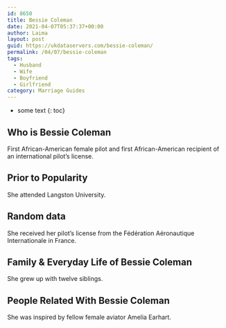 ```yaml
---
id: 8650
title: Bessie Coleman
date: 2021-04-07T05:37:37+00:00
author: Laima
layout: post
guid: https://ukdataservers.com/bessie-coleman/
permalink: /04/07/bessie-coleman
tags:
  - Husband
  - Wife
  - Boyfriend
  - Girlfriend
category: Marriage Guides
---
```


* some text
{: toc}


## Who is Bessie Coleman
                  
                  
                  
First African-American female pilot and first African-American recipient of an international pilot&#8217;s license.
                  
              
            
              
            
                
                
                
## Prior to Popularity
                  
                  
                  
She attended Langston University.
                  
              
            
              
            
                
                
                
## Random data
                  
                  
                  
She received her pilot&#8217;s license from the Fédération Aéronautique Internationale in France.
                  
              
            
              
            
                
                
                
## Family & Everyday Life of Bessie Coleman
                  
                  
                  
She grew up with twelve siblings.
                  
              
            
              
            
                
                
                
## People Related With Bessie Coleman
                  
                  
                  
She was inspired by fellow female aviator Amelia Earhart.
                  
              
            
              
            
                
              
            
              
              
            
            
              
            
          
          
          